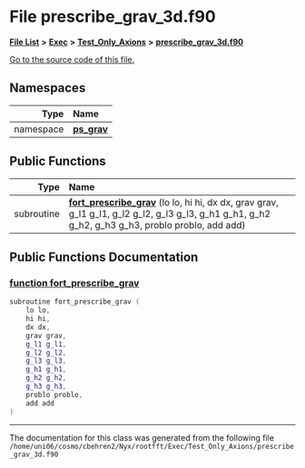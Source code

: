 
# File prescribe\_grav\_3d.f90


[**File List**](files.md) **>** [**Exec**](dir_43a12cefb7942b6f49b5b628aafd3192.md) **>** [**Test\_Only\_Axions**](dir_eb24725df855cf6c732a19e4912f662a.md) **>** [**prescribe\_grav\_3d.f90**](Exec_2Test__Only__Axions_2prescribe__grav__3d_8f90.md)

[Go to the source code of this file.](Exec_2Test__Only__Axions_2prescribe__grav__3d_8f90_source.md)












## Namespaces

| Type | Name |
| ---: | :--- |
| namespace | [**ps\_grav**](namespaceps__grav.md) <br> |






## Public Functions

| Type | Name |
| ---: | :--- |
|  subroutine | [**fort\_prescribe\_grav**](Exec_2Test__Only__Axions_2prescribe__grav__3d_8f90.md#function-fort-prescribe-grav) (lo lo, hi hi, dx dx, grav grav, g\_l1 g\_l1, g\_l2 g\_l2, g\_l3 g\_l3, g\_h1 g\_h1, g\_h2 g\_h2, g\_h3 g\_h3, problo problo, add add) <br> |








## Public Functions Documentation


### <a href="#function-fort-prescribe-grav" id="function-fort-prescribe-grav">function fort\_prescribe\_grav </a>


```cpp
subroutine fort_prescribe_grav (
    lo lo,
    hi hi,
    dx dx,
    grav grav,
    g_l1 g_l1,
    g_l2 g_l2,
    g_l3 g_l3,
    g_h1 g_h1,
    g_h2 g_h2,
    g_h3 g_h3,
    problo problo,
    add add
) 
```



------------------------------
The documentation for this class was generated from the following file `/home/uni06/cosmo/cbehren2/Nyx/rootfft/Exec/Test_Only_Axions/prescribe_grav_3d.f90`